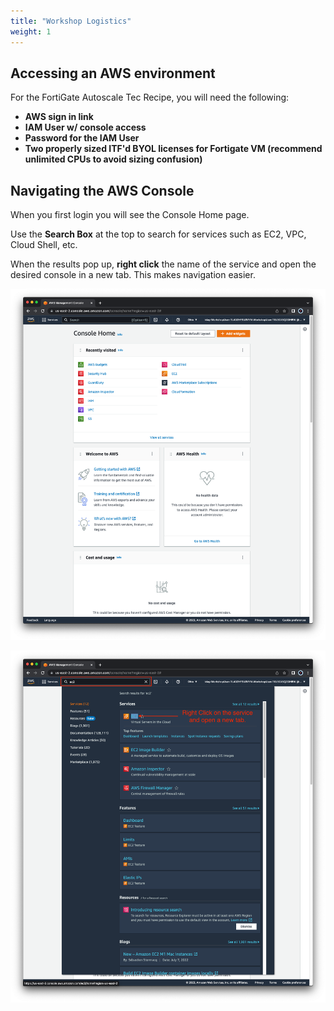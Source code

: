 ```yaml
---
title: "Workshop Logistics"
weight: 1
---
```


## Accessing an AWS environment

For the FortiGate Autoscale Tec Recipe, you will need the following:

  * **AWS sign in link**
  * **IAM User w/ console access**
  * **Password for the IAM User**
  * **Two properly sized ITF'd BYOL licenses for Fortigate VM (recommend unlimited CPUs to avoid sizing confusion)**


## Navigating the AWS Console

When you first login you will see the Console Home page.

Use the **Search Box** at the top to search for services such as EC2, VPC, Cloud Shell, etc.

When the results pop up, **right click** the name of the service and open the desired console in a new tab. This makes navigation easier.

![](image-awsconsole1.png)

![](image-awsconsole2.png)
